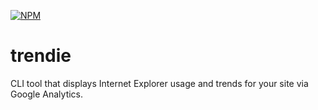 [![NPM](https://nodei.co/npm/trendie.png)](https://nodei.co/npm/trendie/)

# trendie

CLI tool that displays Internet Explorer usage and trends for your site via Google Analytics.
